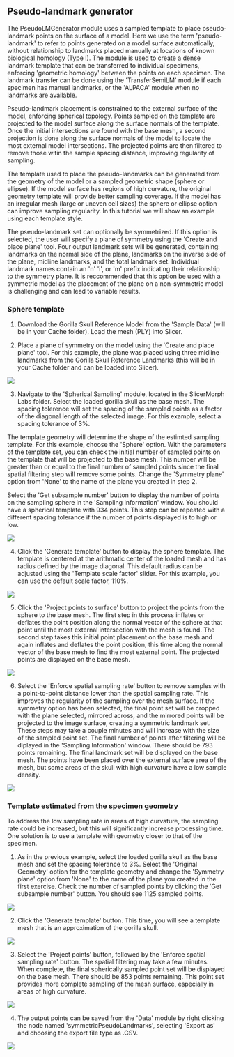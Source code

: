 ## Pseudo-landmark generator

The PseudoLMGenerator module uses a sampled template to place pseudo-landmark points on the surface of a model. Here we use the term 'pseudo-landmark' to refer to points generated on a model surface automatically, without relationship to landmarks placed manually at locations of known biological homology (Type I). The module is used to create a dense landmark template that can be transferred to individual specimens, enforcing 'geometric homology' between the points on each specimen.  The landmark transfer can be done using the 'TransferSemiLM' module if each specimen has manual landmarks,  or the 'ALPACA' module when no landmarks are available.

Pseudo-landmark placement is constrained to the external surface of the model, enforcing spherical topology. Points sampled on the template are projected to the model surface along the surface normals of the template. Once the initial intersections are found with the base mesh, a second projection is done along the surface normals of the model to locate the most external model intersections. The projected points are then filtered to remove those witin the sample spacing distance, improving regularity of sampling. 

The template used to place the pseudo-landmarks can be generated from the geometry of the model or a sampled geometric shape (sphere or ellipse). If the model surface has regions of high curvature, the original geometry template will provide better sampling coverage. If the model has an irregular mesh (large or uneven cell sizes) the sphere or ellipse option can improve sampling regularity. In this tutorial we will show an example using each template style. 

The pseudo-landmark set can optionally be symmetrized. If this option is selected, the user will specify a plane of symmetry using the 'Create and place plane' tool. Four output landmark sets will be generated, containing: landmarks on the normal side of the plane, landmarks on the inverse side of the plane, midline landmarks, and the total landmark set. Individual landmark names contain an 'n' 'i', or 'm' prefix indicating their relationship to the symmetry plane. It is reccommended that this option be used with a symmetric model as the placement of the plane on a non-symmetric model is challenging and can lead to variable results.

### Sphere template
1. Download the Gorilla Skull Reference Model from the 'Sample Data' (will be in your Cache folder). Load the mesh (PLY) into Slicer.

2. Place a plane of symmetry on the model using the 'Create and place plane' tool. For this example, the plane was placed using three midline landmarks from the Gorilla Skull Reference Landmarks (this will be in your Cache folder and can be loaded into Slicer).

<img src="./Picture1.png">

3. Navigate to the 'Spherical Sampling' module, located in the SlicerMorph Labs folder. Select the loaded gorilla skull as the base mesh. The spacing tolerence will set the spacing of the sampled points as a factor of the diagonal length of the selected image. For this example, select a spacing tolerance of 3%. 

The template geometry will determine the shape of the estimted sampling template. For this example, choose the 'Sphere' option. With the parameters of the template set, you can check the initial number of sampled points on the template that will be projected to the base mesh. This number will be greater than or equal to the final number of sampled points since the final spatial filtering step will remove some points. Change the 'Symmetry plane' option from 'None' to the name of the plane you created in step 2.

Select the 'Get subsample number' button to display the number of points on the sampling sphere in the 'Sampling Information' window. You should have a spherical template with 934 points. This step can be repeated with a different spacing tolerance if the number of points displayed is to high or low.

<img src="./Picture2.png">

4. Click the 'Generate template' button to display the sphere template. The template is centered at the arithmatic center of the loaded mesh and has radius defined by the image diagonal. This default radius can be adjusted using the 'Template scale factor' slider. For this example, you can use the default scale factor, 110%.

<img src="./Picture3.png">

5. Click the 'Project points to surface' button to project the points from the sphere to the base mesh. The first step in this process inflates or deflates the point position along the normal vector of the sphere at that point until the most external intersection with the mesh is found. The second step takes this initial point placement on the base mesh and again inflates and deflates the point position, this time along the normal vector of the base mesh to find the most external point. The projected points are displayed on the base mesh.

<img src="./Picture4.png">

6. Select the 'Enforce spatial sampling rate' button to remove samples with a point-to-point distance lower than the spatial sampling rate. This improves the regularity of the sampling over the mesh surface. If the symmetry option has been selected, the final point set will be cropped with the plane selected, mirrored across, and the mirrored points will be projected to the image surface, creating a symmetric landmark set. These steps may take a couple minutes and will increase with the size of the sampled point set. The final number of points after filtering will be diplayed in the 'Sampling Information' window. There should be 793 points remaining.  The final landmark set will be displayed on the base mesh. The points have been placed over the external surface area of the mesh, but some areas of the skull with high curvature have a low sample density.

<img src="./Picture5.png">

### Template estimated from the specimen geometry
To address the low sampling rate in areas of high curvature, the sampling rate could be increased, but this will significantly increase processing time. One solution is to use a template with geometry closer to that of the specimen. 

1. As in the previous example, select the loaded gorilla skull as the base mesh and set the spacing tolerance to 3%. Select the 'Original Geometry' option for the template geometry and change the 'Symmetry plane' option from 'None' to the name of the plane you created in the first exercise. Check the number of sampled points by clicking the 'Get subsample number' button. You should see 1125 sampled points.

<img src="./Picture6.png">

2. Click the 'Generate template' button. This time, you will see a template mesh that is an approximation of the gorilla skull.

<img src="./Picture7.png">

3. Select the 'Project points' button, followed by the 'Enforce spatial sampling rate' button. The spatial filtering may take a few minutes. When complete, the final spherically sampled point set will be displayed on the base mesh. There should be 853 points remaining. This point set provides more complete sampling of the mesh surface, especially in areas of high curvature. 

<img src="./Picture8.png">

4. The output points can be saved from the 'Data' module by right clicking the node named 'symmetricPseudoLandmarks', selecting 'Export as' and choosing the export file type as .CSV.

<img src="./Picture9.png">
